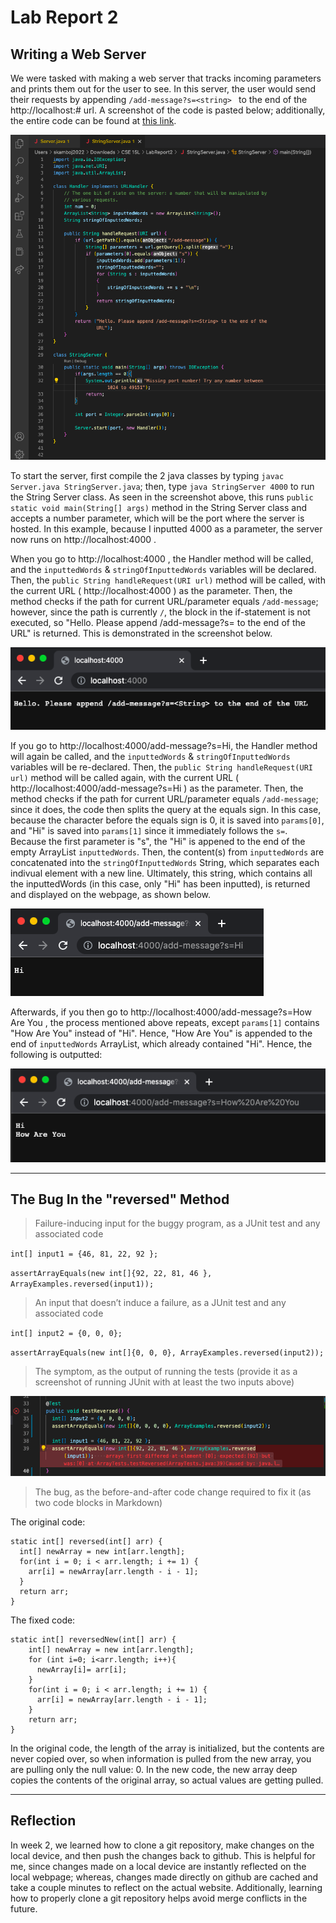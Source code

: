# Lab Report 2

## Writing a Web Server

We were tasked with making a web server that tracks incoming parameters and prints them out for the user to see. In this server, the user would send their requests by appending `/add-message?s=<string> ` to the end of the http://localhost:# url. A screenshot of the code is pasted below; additionally, the entire code can be found at [this link](https://github.com/SiyaKamboj/cse15l-lab-reports/tree/main/LabReport2).

![Image](images/String_Server_Code.png)

To start the server, first compile the 2 java classes by typing `javac Server.java StringServer.java`; then, type `java StringServer 4000` to run the String Server class. As seen in the screenshot above, this runs `public static void main(String[] args)` method in the String Server class and accepts a number parameter, which will be the port where the server is hosted. In this example, because I inputted 4000 as a parameter, the server now runs on http://localhost:4000 . 

When you go to http://localhost:4000 , the Handler method will be called, and the `inputtedWords` & `stringOfInputtedWords` variables will be declared. Then, the `public String handleRequest(URI url)` method will be called, with the current URL ( http://localhost:4000 ) as the parameter. Then, the method checks if the path for current URL/parameter equals `/add-message`; however, since the path is currently `/`, the block in the if-statement is not executed, so "Hello. Please append /add-message?s=<String> to the end of the URL" is returned. This is demonstrated in the screenshot below. 
  
![Image](images/Pls_Append.png)
  
If you go to http://localhost:4000/add-message?s=Hi, the Handler method will again be called, and the `inputtedWords` & `stringOfInputtedWords` variables will be re-declared. Then, the `public String handleRequest(URI url)` method will be called again, with the current URL ( http://localhost:4000/add-message?s=Hi ) as the parameter. Then, the method checks if the path for current URL/parameter equals `/add-message`; since it does, the code then splits the query at the equals sign. In this case, because the character before the equals sign is 0, it is saved into `params[0]`, and "Hi" is saved into `params[1]` since it immediately follows the `s=`. Because the first parameter is "s", the "Hi" is appened to the end of the empty ArrayList `inputtedWords`. Then, the content(s) from `inputtedWords` are concatenated into the `stringOfInputtedWords` String, which separates each indivual element with a new line. Ultimately, this string, which contains all the inputtedWords (in this case, only "Hi" has been inputted), is returned and displayed on the webpage, as shown below.
  
![Image](images/Hi.png)
  
Afterwards, if you then go to  http://localhost:4000/add-message?s=How Are You , the process mentioned above repeats, except `params[1]` contains "How Are You" instead of "Hi". Hence, "How Are You" is appended to the end of `inputtedWords` ArrayList, which already contained "Hi". Hence, the following is outputted: 
  
![Image](images/Hi_How_Are_You.png)
  
---
  
## The Bug In the "reversed" Method
> Failure-inducing input for the buggy program, as a JUnit test and any associated code
  
  `int[] input1 = {46, 81, 22, 92 };`
  
  `assertArrayEquals(new int[]{92, 22, 81, 46 }, ArrayExamples.reversed(input1));`
  
> An input that doesn’t induce a failure, as a JUnit test and any associated code 
  
  `int[] input2 = {0, 0, 0};`
  
  `assertArrayEquals(new int[]{0, 0, 0}, ArrayExamples.reversed(input2));`
  
> The symptom, as the output of running the tests (provide it as a screenshot of running JUnit with at least the two inputs above)
  
  ![Image](images/Bug.png)
  
> The bug, as the before-and-after code change required to fix it (as two code blocks in Markdown)
  
  The original code: 
  
  ```
  static int[] reversed(int[] arr) {
    int[] newArray = new int[arr.length];
    for(int i = 0; i < arr.length; i += 1) {                             
      arr[i] = newArray[arr.length - i - 1];                           
    }                              
    return arr;                              
  }
 ```
 
The fixed code:
```
static int[] reversedNew(int[] arr) {
    int[] newArray = new int[arr.length];
    for (int i=0; i<arr.length; i++){
      newArray[i]= arr[i];
    }
    for(int i = 0; i < arr.length; i += 1) {
      arr[i] = newArray[arr.length - i - 1];
    }
    return arr;
}
```
In the original code, the length of the array is initialized, but the contents are never copied over, so when information is pulled from the new array, you are pulling only the null value: 0. In the new code, the new array deep copies the contents of the original array, so actual values are getting pulled.

---
## Reflection
  
In week 2, we learned how to clone a git repository, make changes on the local device, and then push the changes back to github. This is helpful for me, since changes made on a local device are instantly reflected on the local webpage; whereas, changes made directly on github are cached and take a couple minutes to reflect on the actual website. Additionally, learning how to properly clone a git repository helps avoid merge conflicts in the future. 

